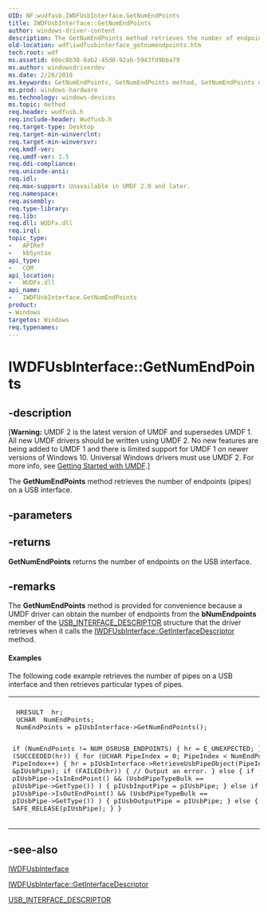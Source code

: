 ```yaml
---
UID: NF:wudfusb.IWDFUsbInterface.GetNumEndPoints
title: IWDFUsbInterface::GetNumEndPoints
author: windows-driver-content
description: The GetNumEndPoints method retrieves the number of endpoints (pipes) on a USB interface.
old-location: wdf\iwdfusbinterface_getnumendpoints.htm
tech.root: wdf
ms.assetid: 60ec8b38-8ab2-45d8-92ab-5943fd9bba79
ms.author: windowsdriverdev
ms.date: 2/26/2018
ms.keywords: GetNumEndPoints, GetNumEndPoints method, GetNumEndPoints method,IWDFUsbInterface interface, IWDFUsbInterface interface,GetNumEndPoints method, IWDFUsbInterface.GetNumEndPoints, IWDFUsbInterface::GetNumEndPoints, UMDFUSBref_ae1352c4-217e-49fd-9275-6c80103af753.xml, umdf.iwdfusbinterface_getnumendpoints, wdf.iwdfusbinterface_getnumendpoints, wudfusb/IWDFUsbInterface::GetNumEndPoints
ms.prod: windows-hardware
ms.technology: windows-devices
ms.topic: method
req.header: wudfusb.h
req.include-header: Wudfusb.h
req.target-type: Desktop
req.target-min-winverclnt: 
req.target-min-winversvr: 
req.kmdf-ver: 
req.umdf-ver: 1.5
req.ddi-compliance: 
req.unicode-ansi: 
req.idl: 
req.max-support: Unavailable in UMDF 2.0 and later.
req.namespace: 
req.assembly: 
req.type-library: 
req.lib: 
req.dll: WUDFx.dll
req.irql: 
topic_type:
-	APIRef
-	kbSyntax
api_type:
-	COM
api_location:
-	WUDFx.dll
api_name:
-	IWDFUsbInterface.GetNumEndPoints
product:
- Windows
targetos: Windows
req.typenames: 
---
```


# IWDFUsbInterface::GetNumEndPoints


## -description


<p class="CCE_Message">[<b>Warning:</b> UMDF 2 is the latest version of UMDF and supersedes UMDF 1.  All new UMDF drivers should be written using UMDF 2.  No new features are being added to UMDF 1 and there is limited support for UMDF 1 on newer versions of Windows 10.  Universal Windows drivers must use UMDF 2.  For more info, see <a href="https://docs.microsoft.com/windows-hardware/drivers/wdf/getting-started-with-umdf-version-2">Getting Started with UMDF</a>.]

The <b>GetNumEndPoints</b> method retrieves the number of endpoints (pipes) on a USB interface.


## -parameters






## -returns



<b>GetNumEndPoints</b> returns the number of endpoints on the USB interface.




## -remarks



The <b>GetNumEndPoints</b> method is provided for convenience because a UMDF driver can obtain the number of endpoints from the <b>bNumEndpoints</b> member of the <a href="https://msdn.microsoft.com/library/windows/hardware/ff540065">USB_INTERFACE_DESCRIPTOR</a> structure that the driver retrieves when it calls the <a href="https://msdn.microsoft.com/library/windows/hardware/ff560320">IWDFUsbInterface::GetInterfaceDescriptor</a> method. 


#### Examples

The following code example retrieves the number of pipes on a USB interface and then retrieves particular types of pipes.

<div class="code"><span codelanguage=""><table>
<tr>
<th></th>
</tr>
<tr>
<td>
<pre> HRESULT  hr;
 UCHAR  NumEndPoints;
 NumEndPoints = pIUsbInterface-&gt;GetNumEndPoints();

 if (NumEndPoints != NUM_OSRUSB_ENDPOINTS) {
     hr = E_UNEXPECTED;
 }
 if (SUCCEEDED(hr))  {
     for (UCHAR PipeIndex = 0; PipeIndex &lt; NumEndPoints; PipeIndex++) {
     hr = pIUsbInterface-&gt;RetrieveUsbPipeObject(PipeIndex, 
                                                &amp;pIUsbPipe);
     if (FAILED(hr)) {
        // Output an error.
     }
     else {
         if ( pIUsbPipe-&gt;IsInEndPoint() &amp;&amp; (UsbdPipeTypeBulk == pIUsbPipe-&gt;GetType()) ) {
             pIUsbInputPipe = pIUsbPipe;
         }
         else if ( pIUsbPipe-&gt;IsOutEndPoint() &amp;&amp; (UsbdPipeTypeBulk == pIUsbPipe-&gt;GetType()) )
         {
              pIUsbOutputPipe = pIUsbPipe;
         }
         else
              {
                  SAFE_RELEASE(pIUsbPipe);
              }
          }</pre>
</td>
</tr>
</table></span></div>



## -see-also




<a href="https://msdn.microsoft.com/library/windows/hardware/ff560312">IWDFUsbInterface</a>



<a href="https://msdn.microsoft.com/library/windows/hardware/ff560320">IWDFUsbInterface::GetInterfaceDescriptor</a>



<a href="https://msdn.microsoft.com/library/windows/hardware/ff540065">USB_INTERFACE_DESCRIPTOR</a>
 

 

